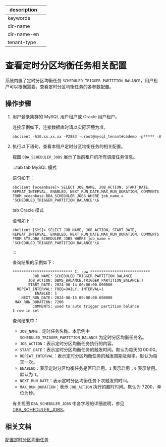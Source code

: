 |description||
|---|---|
|keywords||
|dir-name||
|dir-name-en||
|tenant-type||

# 查看定时分区均衡任务相关配置

系统内置了定时分区均衡任务 `SCHEDULED_TRIGGER_PARTITION_BALANCE`，用户租户可以根据需要，查看定时分区均衡任务的各参数配置。

## 操作步骤

1. 用户登录集群的 MySQL 用户租户或 Oracle 用户租户。

   连接示例如下，连接数据库时请以实际环境为准。

   ```shell
   obclient -h10.xx.xx.xx -P2883 -uroot@mysql_tenant#obdemo -p***** -A
   ```

2. 执行以下语句，查看本租户定时分区均衡任务的相关配置。

   视图 `DBA_SCHEDULER_JOBS` 展示了当前租户的所有调度任务信息。

   :::tab
   tab MySQL 模式

   语句如下：

   ```shell
   obclient [oceanbase]> SELECT JOB_NAME, JOB_ACTION, START_DATE, REPEAT_INTERVAL, ENABLED, NEXT_RUN_DATE,MAX_RUN_DURATION, COMMENTS FROM oceanbase.DBA_SCHEDULER_JOBS WHERE job_name = 'SCHEDULED_TRIGGER_PARTITION_BALANCE'\G
   ```

   tab Oracle 模式

   语句如下：

   ```shell
   obclient [SYS]> SELECT JOB_NAME, JOB_ACTION, START_DATE, REPEAT_INTERVAL, ENABLED, NEXT_RUN_DATE,MAX_RUN_DURATION, COMMENTS FROM SYS.DBA_SCHEDULER_JOBS WHERE job_name = 'SCHEDULED_TRIGGER_PARTITION_BALANCE'\G
   ```
   :::

   查询结果的示例如下：

   ```shell
   *************************** 1. row ***************************
            JOB_NAME: SCHEDULED_TRIGGER_PARTITION_BALANCE
          JOB_ACTION: DBMS_BALANCE.TRIGGER_PARTITION_BALANCE()
          START_DATE: 2024-06-14 00:00:00.000000
     REPEAT_INTERVAL: FREQ=DAILY; INTERVAL=1
             ENABLED: 1
       NEXT_RUN_DATE: 2024-06-15 00:00:00.000000
    MAX_RUN_DURATION: 7200
            COMMENTS: used to auto trigger partition balance
   1 row in set
   ```

   查询结果中：

   * `JOB_NAME`：定时任务名称。本示例中 `SCHEDULED_TRIGGER_PARTITION_BALANCE` 为定时分区均衡任务名。
   * `JOB_ACTION`：表示定时分区均衡任务执行的内容。
   * `START_DATE`：表示定时分区均衡任务的触发时间。默认为每天的 00:00。
   * `REPEAT_INTERVAL`：表示定时分区均衡任务的触发周期及频率。默认为每天一次。
   * `ENABLED`：表示定时分区均衡任务是否已启用，`1` 表示启用；`0` 表示禁用。默认为 `1`。
   * `NEXT_RUN_DATE`：表示定时分区均衡任务下次触发的时间。
   * `MAX_RUN_DURATION`：表示 `JOB_ACTION` 执行的超时时间。默认为 7200，单位为秒。

   有关视图 `DBA_SCHEDULER_JOBS` 中各字段的详细说明，参见 [DBA_SCHEDULER_JOBS](../../../../700.reference/700.system-views/400.system-view-of-mysql-mode/200.dictionary-view-of-mysql-mode/13900.o-dba_scheduler_jobs-of-mysql-mode.md)。

## 相关文档

[配置定时分区均衡任务](100.configure-a-scheduled-partition-balancing-task.md)

